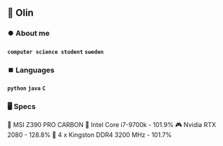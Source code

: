 ## 🔆 Olin

### ⏺️ About me

**`computer science student`** **`sweden`** 

### ⏹️ Languages

**`python`** **`java`** **`C`** 

### 🖥️ Specs

  📔 MSI Z390 PRO CARBON
  👾 Intel Core i7-9700k - 101.9%
  🎮 Nvidia RTX 2080 - 128.8%
  🎲 4 x Kingston DDR4 3200 MHz - 101.7%

<!--
**olinwiol/olinwiol** is a ✨ _special_ ✨ repository because its `README.md` (this file) appears on your GitHub profile.

Here are some ideas to get you started:

- 🔭 I’m currently working on ...
- 🌱 I’m currently learning ...
- 👯 I’m looking to collaborate on ...
- 🤔 I’m looking for help with ...
- 💬 Ask me about ...
- 📫 How to reach me: ...
- 😄 Pronouns: ...
- ⚡ Fun fact: ...
-->
